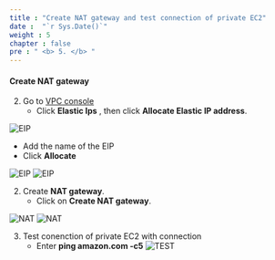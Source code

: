 ```yaml
---
title : "Create NAT gateway and test connection of private EC2"
date :  "`r Sys.Date()`" 
weight : 5 
chapter : false
pre : " <b> 5. </b> "
---
```



#### Create NAT gateway

2. Go to [VPC console](https://console.aws.amazon.com/vpc)
   + Click **Elastic Ips** , then click **Allocate Elastic IP address**.

![EIP](/images/5.createNAT/044-createNAT.png)

   + Add the name of the EIP 
   + Click **Allocate**

![EIP](/images/5.createNAT/045-createNAT.png)
![EIP](/images/5.createNAT/046-createNAT.png)

2. Create **NAT gateway**.
   + Click on **Create NAT gateway**.

![NAT](/images/5.createNAT/047-createNAT.png)
![NAT](/images/5.createNAT/048-createNAT.png)

3. Test conenction of private EC2 with connection
   + Enter **ping amazon.com -c5**
![TEST](/images/5.createNAT/051-testconnection.png)